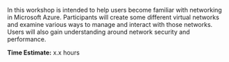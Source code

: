 In this workshop is intended to help users become familiar with networking in Microsoft Azure.  Participants will create some different virtual networks and examine various ways to manage and interact with those networks.  Users will also gain understanding around network security and performance.

**Time Estimate:** x.x hours
